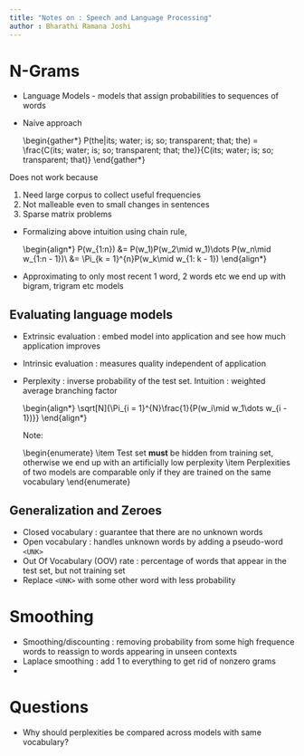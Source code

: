 ```yaml
---
title: "Notes on : Speech and Language Processing"
author : Bharathi Ramana Joshi
---
```


# N-Grams

- Language Models - models that assign probabilities to sequences of words
- Naive approach

    \begin{gather*}
    P(the|its\; water\; is\; so\; transparent\; that\; the) =
    \frac{C(its\; water\; is\; so\; transparent\; that\; the)}{C(its\; water\; is\; so\; transparent\; that)}
    \end{gather*}

Does not work because

1. Need large corpus to collect useful frequencies
2. Not malleable even to small changes in sentences
3. Sparse matrix problems

- Formalizing above intuition using chain rule,

    \begin{align*}
    P(w_{1:n}) &= P(w_1)P(w_2\mid w_1)\dots P(w_n\mid w_{1:n - 1})\\
               &= \Pi_{k = 1}^{n}P(w_k\mid w_{1: k - 1})
    \end{align*}

- Approximating to only most recent 1 word, 2 words etc we end up with bigram,
    trigram etc models

## Evaluating language models

- Extrinsic evaluation : embed model into application and see how much
    application improves
- Intrinsic evaluation : measures quality independent of application
- Perplexity : inverse probability of the test set. Intuition : weighted average
    branching factor

    \begin{align*}
    \sqrt[N]{\Pi_{i = 1}^{N}\frac{1}{P(w_i\mid w_1\dots w_{i - 1})}}
    \end{align*}

    Note:
    
    \begin{enumerate}
    \item Test set **must** be hidden from training set, otherwise we end up
    with an artificially low perplexity
    \item Perplexities of two models are comparable only if they are trained on
    the same vocabulary
    \end{enumerate}

## Generalization and Zeroes

- Closed vocabulary : guarantee that there are no unknown words
- Open vocabulary : handles unknown words by adding a pseudo-word `<UNK>`
- Out Of Vocabulary (OOV) rate : percentage of words that appear in the test
    set, but not training set
- Replace `<UNK>` with some other word with less probability

# Smoothing

- Smoothing/discounting : removing probability from some high frequence words to
    reassign to words appearing in unseen contexts
- Laplace smoothing : add 1 to everything to get rid of nonzero grams
- 

# Questions

- Why should perplexities be compared across models with same vocabulary?
